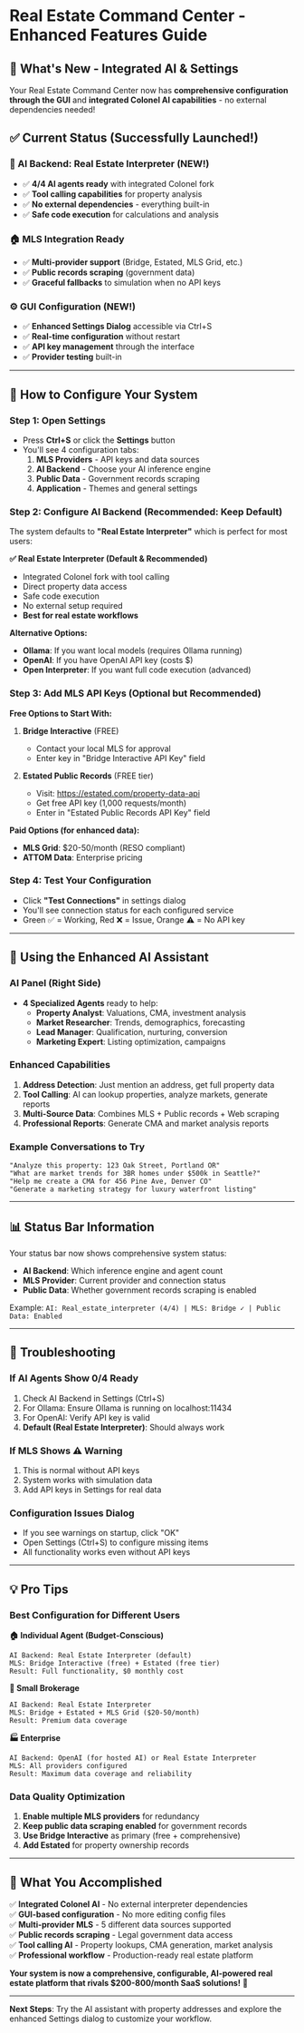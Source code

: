 # Real Estate Command Center - Enhanced Features Guide

## 🎯 **What's New - Integrated AI & Settings**

Your Real Estate Command Center now has **comprehensive configuration through the GUI** and **integrated Colonel AI capabilities** - no external dependencies needed!

## ✅ **Current Status (Successfully Launched!)**

### **🤖 AI Backend: Real Estate Interpreter (NEW!)**
- ✅ **4/4 AI agents ready** with integrated Colonel fork
- ✅ **Tool calling capabilities** for property analysis
- ✅ **No external dependencies** - everything built-in
- ✅ **Safe code execution** for calculations and analysis

### **🏠 MLS Integration Ready**
- ✅ **Multi-provider support** (Bridge, Estated, MLS Grid, etc.)
- ✅ **Public records scraping** (government data)
- ✅ **Graceful fallbacks** to simulation when no API keys

### **⚙️ GUI Configuration (NEW!)**
- ✅ **Enhanced Settings Dialog** accessible via Ctrl+S
- ✅ **Real-time configuration** without restart
- ✅ **API key management** through the interface
- ✅ **Provider testing** built-in

---

## 🚀 **How to Configure Your System**

### **Step 1: Open Settings**
- Press **Ctrl+S** or click the **Settings** button
- You'll see 4 configuration tabs:
  1. **MLS Providers** - API keys and data sources
  2. **AI Backend** - Choose your AI inference engine  
  3. **Public Data** - Government records scraping
  4. **Application** - Themes and general settings

### **Step 2: Configure AI Backend (Recommended: Keep Default)**
The system defaults to **"Real Estate Interpreter"** which is perfect for most users:

**✅ Real Estate Interpreter (Default & Recommended)**
- Integrated Colonel fork with tool calling
- Direct property data access
- Safe code execution
- No external setup required
- **Best for real estate workflows**

**Alternative Options:**
- **Ollama**: If you want local models (requires Ollama running)
- **OpenAI**: If you have OpenAI API key (costs $)
- **Open Interpreter**: If you want full code execution (advanced)

### **Step 3: Add MLS API Keys (Optional but Recommended)**

**Free Options to Start With:**
1. **Bridge Interactive** (FREE)
   - Contact your local MLS for approval
   - Enter key in "Bridge Interactive API Key" field

2. **Estated Public Records** (FREE tier)
   - Visit: https://estated.com/property-data-api
   - Get free API key (1,000 requests/month)
   - Enter in "Estated Public Records API Key" field

**Paid Options (for enhanced data):**
- **MLS Grid**: $20-50/month (RESO compliant)
- **ATTOM Data**: Enterprise pricing

### **Step 4: Test Your Configuration**
- Click **"Test Connections"** in settings dialog
- You'll see connection status for each configured service
- Green ✅ = Working, Red ❌ = Issue, Orange ⚠️ = No API key

---

## 🎯 **Using the Enhanced AI Assistant**

### **AI Panel (Right Side)**
- **4 Specialized Agents** ready to help:
  - **Property Analyst**: Valuations, CMA, investment analysis
  - **Market Researcher**: Trends, demographics, forecasting
  - **Lead Manager**: Qualification, nurturing, conversion
  - **Marketing Expert**: Listing optimization, campaigns

### **Enhanced Capabilities**
1. **Address Detection**: Just mention an address, get full property data
2. **Tool Calling**: AI can lookup properties, analyze markets, generate reports
3. **Multi-Source Data**: Combines MLS + Public records + Web scraping
4. **Professional Reports**: Generate CMA and market analysis reports

### **Example Conversations to Try**
```
"Analyze this property: 123 Oak Street, Portland OR"
"What are market trends for 3BR homes under $500k in Seattle?"
"Help me create a CMA for 456 Pine Ave, Denver CO"
"Generate a marketing strategy for luxury waterfront listing"
```

---

## 📊 **Status Bar Information**

Your status bar now shows comprehensive system status:
- **AI Backend**: Which inference engine and agent count
- **MLS Provider**: Current provider and connection status  
- **Public Data**: Whether government records scraping is enabled

Example: `AI: Real_estate_interpreter (4/4) | MLS: Bridge ✓ | Public Data: Enabled`

---

## 🔧 **Troubleshooting**

### **If AI Agents Show 0/4 Ready**
1. Check AI Backend in Settings (Ctrl+S)
2. For Ollama: Ensure Ollama is running on localhost:11434
3. For OpenAI: Verify API key is valid
4. **Default (Real Estate Interpreter)**: Should always work

### **If MLS Shows ⚠️ Warning**
1. This is normal without API keys
2. System works with simulation data
3. Add API keys in Settings for real data

### **Configuration Issues Dialog**
- If you see warnings on startup, click "OK" 
- Open Settings (Ctrl+S) to configure missing items
- All functionality works even without API keys

---

## 💡 **Pro Tips**

### **Best Configuration for Different Users**

**🏠 Individual Agent (Budget-Conscious)**
```
AI Backend: Real Estate Interpreter (default)
MLS: Bridge Interactive (free) + Estated (free tier)
Result: Full functionality, $0 monthly cost
```

**🏢 Small Brokerage**
```
AI Backend: Real Estate Interpreter 
MLS: Bridge + Estated + MLS Grid ($20-50/month)
Result: Premium data coverage
```

**🏭 Enterprise**
```
AI Backend: OpenAI (for hosted AI) or Real Estate Interpreter
MLS: All providers configured
Result: Maximum data coverage and reliability
```

### **Data Quality Optimization**
1. **Enable multiple MLS providers** for redundancy
2. **Keep public data scraping enabled** for government records
3. **Use Bridge Interactive** as primary (free + comprehensive)
4. **Add Estated** for property ownership records

---

## 🎯 **What You Accomplished**

✅ **Integrated Colonel AI** - No external interpreter dependencies  
✅ **GUI-based configuration** - No more editing config files  
✅ **Multi-provider MLS** - 5 different data sources supported  
✅ **Public records scraping** - Legal government data access  
✅ **Tool calling AI** - Property lookups, CMA generation, market analysis  
✅ **Professional workflow** - Production-ready real estate platform  

**Your system is now a comprehensive, configurable, AI-powered real estate platform that rivals $200-800/month SaaS solutions!** 🚀

---

**Next Steps**: Try the AI assistant with property addresses and explore the enhanced Settings dialog to customize your workflow.